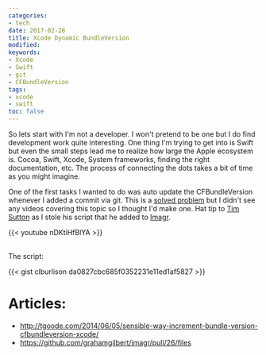 ```yaml
---
categories:
- tech
date: 2017-02-28
title: Xcode Dynamic BundleVersion
modified:
keywords:
- Xcode
- Swift
- git
- CFBundleVersion
tags:
- xcode
- swift
toc: false
---
```


So lets start with I'm not a developer. I won't pretend to be one but I do find development work quite interesting. One thing I'm trying to get into is Swift but even the small steps lead me to realize how large the Apple ecosystem is. Cocoa, Swift, Xcode, System frameworks, finding the right documentation, etc. The process of connecting the dots takes a bit of time as you might imagine.

One of the first tasks I wanted to do was auto update the CFBundleVersion whenever I added a commit via git. This is a [solved problem](http://tgoode.com/2014/06/05/sensible-way-increment-bundle-version-cfbundleversion-xcode/) but I didn't see any videos covering this topic so I thought I'd make one. Hat tip to [Tim Sutton](https://twitter.com/tvsutton) as I stole his script that he added to [Imagr](https://github.com/grahamgilbert/imagr/pull/26/files).

{{< youtube nDKtiHfBlYA >}}

<br>
The script:

{{< gist clburlison da0827cbc685f0352231e11ed1af5827 >}}


# Articles:
* http://tgoode.com/2014/06/05/sensible-way-increment-bundle-version-cfbundleversion-xcode/
* https://github.com/grahamgilbert/imagr/pull/26/files
